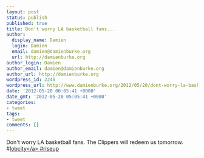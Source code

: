 ```yaml
---
layout: post
status: publish
published: true
title: Don't worry LA basketball fans...
author:
  display_name: Damien
  login: Damien
  email: damien@damienburke.org
  url: http://damienburke.org
author_login: Damien
author_email: damien@damienburke.org
author_url: http://damienburke.org
wordpress_id: 2248
wordpress_url: http://www.damienburke.org/2012/05/20/dont-worry-la-basketball-fans/
date: '2012-05-20 00:05:41 +0000'
date_gmt: '2012-05-20 05:05:41 +0000'
categories:
- tweet
tags:
- tweet
comments: []
---
```

<p>Don't worry LA basketball fans. The Clippers will redeem us tomorrow. #<a href="http:&#47;&#47;search.twitter.com&#47;search?q=%23lobcity" class="aktt_hashtag">lobcity<&#47;a> #riseup</p>
